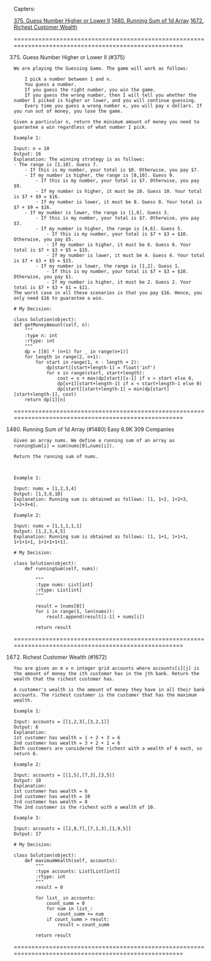 Capters:

[375. Guess Number Higher or Lower II](#375)
[1480. Running Sum of 1d Array](#1480)
[1672. Richest Customer Wealth](#1672)

======================================================================================================

375. Guess Number Higher or Lower II (#375)

    We are playing the Guessing Game. The game will work as follows:

        I pick a number between 1 and n.
        You guess a number.
        If you guess the right number, you win the game.
        If you guess the wrong number, then I will tell you whether the number I picked is higher or lower, and you will continue guessing.
        Every time you guess a wrong number x, you will pay x dollars. If you run out of money, you lose the game.

    Given a particular n, return the minimum amount of money you need to guarantee a win regardless of what number I pick.

    Example 1:

    Input: n = 10
    Output: 16
    Explanation: The winning strategy is as follows:
    - The range is [1,10]. Guess 7.
        - If this is my number, your total is $0. Otherwise, you pay $7.
        - If my number is higher, the range is [8,10]. Guess 9.
            - If this is my number, your total is $7. Otherwise, you pay $9.
            - If my number is higher, it must be 10. Guess 10. Your total is $7 + $9 = $16.
            - If my number is lower, it must be 8. Guess 8. Your total is $7 + $9 = $16.
        - If my number is lower, the range is [1,6]. Guess 3.
            - If this is my number, your total is $7. Otherwise, you pay $3.
            - If my number is higher, the range is [4,6]. Guess 5.
                - If this is my number, your total is $7 + $3 = $10. Otherwise, you pay $5.
                - If my number is higher, it must be 6. Guess 6. Your total is $7 + $3 + $5 = $15.
                - If my number is lower, it must be 4. Guess 4. Your total is $7 + $3 + $5 = $15.
            - If my number is lower, the range is [1,2]. Guess 1.
                - If this is my number, your total is $7 + $3 = $10. Otherwise, you pay $1.
                - If my number is higher, it must be 2. Guess 2. Your total is $7 + $3 + $1 = $11.
    The worst case in all these scenarios is that you pay $16. Hence, you only need $16 to guarantee a win.

    # My Decision:

    class Solution(object):
    def getMoneyAmount(self, n):
        """
        :type n: int
        :rtype: int
        """
        dp = [[0] * (n+1) for _ in range(n+1)]
        for length in range(2, n+1):
            for start in range(1, n - length + 2):
                dp[start][start+length-1] = float('inf')
                for x in range(start, start+length):
                    cost = x + max(dp[start][x-1] if x > start else 0, 
                    dp[x+1][start+length-1] if x < start+length-1 else 0)
                    dp[start][start+length-1] = min(dp[start][start+length-1], cost)
        return dp[1][n]

======================================================================================================

1480. Running Sum of 1d Array (#1480)
    Easy
    6.9K
    309
    Companies

    Given an array nums. We define a running sum of an array as runningSum[i] = sum(nums[0]…nums[i]).

    Return the running sum of nums.

    

    Example 1:

    Input: nums = [1,2,3,4]
    Output: [1,3,6,10]
    Explanation: Running sum is obtained as follows: [1, 1+2, 1+2+3, 1+2+3+4].

    Example 2:

    Input: nums = [1,1,1,1,1]
    Output: [1,2,3,4,5]
    Explanation: Running sum is obtained as follows: [1, 1+1, 1+1+1, 1+1+1+1, 1+1+1+1+1].

    # My Decision:

    class Solution(object):
        def runningSum(self, nums):

            """
            :type nums: List[int]
            :rtype: List[int]
            """

            result = [nums[0]]
            for i in range(1, len(nums)):
                result.append(result[i-1] + nums[i])

            return result

======================================================================================================

1672. Richest Customer Wealth (#1672)

    You are given an m x n integer grid accounts where accounts[i][j] is the amount of money the i​​​​​​​​​​​th​​​​ customer has in the j​​​​​​​​​​​th​​​​ bank. Return the wealth that the richest customer has.

    A customer's wealth is the amount of money they have in all their bank accounts. The richest customer is the customer that has the maximum wealth.

    Example 1:

    Input: accounts = [[1,2,3],[3,2,1]]
    Output: 6
    Explanation:
    1st customer has wealth = 1 + 2 + 3 = 6
    2nd customer has wealth = 3 + 2 + 1 = 6
    Both customers are considered the richest with a wealth of 6 each, so return 6.

    Example 2:

    Input: accounts = [[1,5],[7,3],[3,5]]
    Output: 10
    Explanation: 
    1st customer has wealth = 6
    2nd customer has wealth = 10 
    3rd customer has wealth = 8
    The 2nd customer is the richest with a wealth of 10.

    Example 3:

    Input: accounts = [[2,8,7],[7,1,3],[1,9,5]]
    Output: 17

    # My Decision:

    class Solution(object):
        def maximumWealth(self, accounts):
            """
            :type accounts: List[List[int]]
            :rtype: int
            """
            result = 0

            for list_ in accounts:
                count_summ = 0
                for num in list_:
                    count_summ += num
                if count_summ > result:
                    result = count_summ

            return result

======================================================================================================

